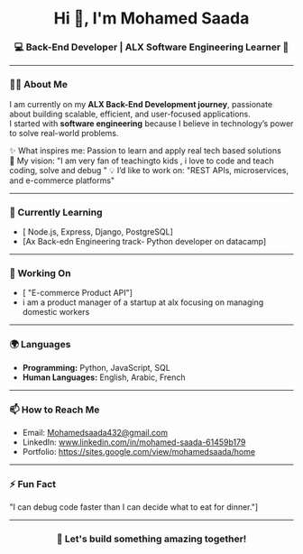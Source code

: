 <h1 align="center">Hi 👋, I'm Mohamed Saada</h1>
<h3 align="center">💻 Back-End Developer | ALX Software Engineering Learner 🚀</h3>

---

### 👨‍💻 About Me  
I am currently on my **ALX Back-End Development journey**, passionate about building scalable, efficient, and user-focused applications.  
I started with **software engineering** because I believe in technology’s power to solve real-world problems.  

✨ What inspires me: Passion to learn and apply real tech based solutions   
🎯 My vision: "I am very fan of teachingto kids , i love to code and teach coding, solve and debug " 
💡 I’d like to work on:  "REST APIs, microservices, and e-commerce platforms" 

---

### 🌱 Currently Learning  
- [ Node.js, Express, Django, PostgreSQL]  
- [Ax Back-edn Engineering track- Python developer on datacamp]  

---

### 🔭 Working On  
- [ "E-commerce Product API"]  
- i am a product manager of  a startup at alx focusing on managing domestic workers   

---

### 🌍 Languages  
- **Programming:**  Python, JavaScript, SQL
- **Human Languages:**  English, Arabic, French

---

### 📫 How to Reach Me  
- Email: Mohamedsaada432@gmail.com
- LinkedIn:  www.linkedin.com/in/mohamed-saada-61459b179
- Portfolio:  https://sites.google.com/view/mohamedsaada/home

---

### ⚡ Fun Fact  
 "I can debug code faster than I can decide what to eat for dinner."]  

---

<h3 align="center">🚀 Let's build something amazing together!</h3>
